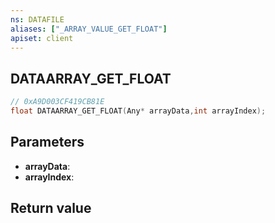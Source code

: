 ```yaml
---
ns: DATAFILE
aliases: ["_ARRAY_VALUE_GET_FLOAT"]
apiset: client
---
```

## DATAARRAY_GET_FLOAT

```c
// 0xA9D003CF419CB81E
float DATAARRAY_GET_FLOAT(Any* arrayData,int arrayIndex);
```


## Parameters
* **arrayData**:
* **arrayIndex**:

## Return value